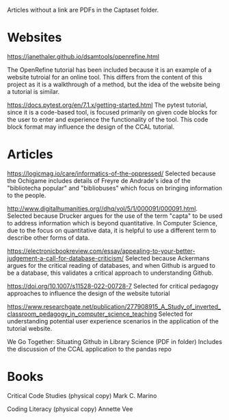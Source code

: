 Articles without a link are PDFs in the Captaset folder.

# Websites

https://janethaler.github.io/dsamtools/openrefine.html

The OpenRefine tutorial has been included because it is an example of a website tutroial for an online tool. This differs from the content of this project as it is a walkthrough of a method, but the idea of the website being a tutorial is similar.

https://docs.pytest.org/en/7.1.x/getting-started.html
The pytest tutorial, since it is a code-based tool, is focused primarily on given code blocks for the user to enter and experience the functionality of the tool. This code block format may influence the design of the CCAL tutorial.


# Articles

https://logicmag.io/care/informatics-of-the-oppressed/
Selected because the Ochigame includes details of Freyre de Andrade's idea of the "bibliotecha popular" and "bibliobuses" which focus on bringing information to the people.

http://www.digitalhumanities.org//dhq/vol/5/1/000091/000091.html.
Selected because Drucker argues for the use of the term "capta" to be used to address information which is beyond quantitative. In Computer Science, due to the focus on quantitative data, it is helpful to use a different term to describe other forms of data.

https://electronicbookreview.com/essay/appealing-to-your-better-judgement-a-call-for-database-criticism/
Selected because Ackermans argues for the critical reading of databases, and when Github is argued to be a database, this validates a critical approach to understanding Github.

https://doi.org/10.1007/s11528-022-00728-7
Selected for critical pedagogy approaches to influence the design of the website tutorial

https://www.researchgate.net/publication/277908915_A_Study_of_inverted_classroom_pedagogy_in_computer_science_teaching
Selected for understanding potential user experience scenarios in the application of the tutorial website.

We Go Together: Situating Github in Library Science (PDF in folder)
Includes the discussion of the CCAL application to the pandas repo

# Books

Critical Code Studies (physical copy)
Mark C. Marino

Coding Literacy (physical copy)
Annette Vee
